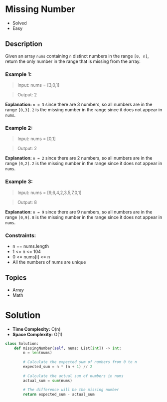 # Missing Number
- Solved
- Easy

## Description

Given an array `nums` containing `n` distinct numbers in the range `[0, n]`, return the only number in the range that is missing from the array.

### Example 1:

> Input: nums = [3,0,1]

> Output: 2

**Explanation:** `n = 3` since there are 3 numbers, so all numbers are in the range `[0,3]`. `2` is the missing number in the range since it does not appear in `nums`.

### Example 2:

> Input: nums = [0,1]

> Output: 2

**Explanation:** `n = 2` since there are 2 numbers, so all numbers are in the range `[0,2]`. `2` is the missing number in the range since it does not appear in `nums`.

### Example 3:

> Input: nums = [9,6,4,2,3,5,7,0,1]

> Output: 8

**Explanation:** `n = 9` since there are 9 numbers, so all numbers are in the range `[0,9]`. `8` is the missing number in the range since it does not appear in `nums`.
 

### Constraints:

- n == nums.length
- 1 <= n <= 104
- 0 <= nums[i] <= n
- All the numbers of nums are unique

## Topics
- Array
- Math

# Solution
- **Time Complexity:** O(n)
- **Space Complexity:** O(1)

```py
class Solution:
    def missingNumber(self, nums: List[int]) -> int:
        n = len(nums)
        
        # Calculate the expected sum of numbers from 0 to n
        expected_sum = n * (n + 1) // 2
        
        # Calculate the actual sum of numbers in nums
        actual_sum = sum(nums)
        
        # The difference will be the missing number
        return expected_sum - actual_sum
```